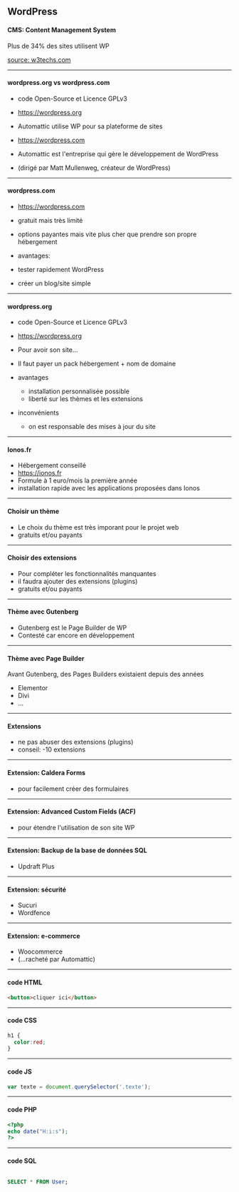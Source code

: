 ## WordPress

#### CMS: Content Management System

Plus de 34% des sites utilisent WP

[source: w3techs.com](https://w3techs.com/technologies/overview/content_management/all)

---

#### wordpress.org vs wordpress.com

* code Open-Source et Licence GPLv3
* https://wordpress.org

* Automattic utilise WP pour sa plateforme de sites 
* https://wordpress.com
* Automattic est l'entreprise qui gère le développement de WordPress
* (dirigé par Matt Mullenweg, créateur de WordPress)

---

#### wordpress.com

* https://wordpress.com
* gratuit mais très limité
* options payantes mais vite plus cher que prendre son propre hébergement

* avantages: 
* tester rapidement WordPress
* créer un blog/site simple

---

#### wordpress.org

* code Open-Source et Licence GPLv3
* https://wordpress.org

* Pour avoir son site...
* Il faut payer un pack hébergement + nom de domaine

* avantages
  * installation personnalisée possible
  * liberté sur les thèmes et les extensions

* inconvénients
  * on est responsable des mises à jour du site

---

#### Ionos.fr

* Hébergement conseillé
* https://ionos.fr
* Formule à 1 euro/mois la première année
* installation rapide avec les applications proposées dans Ionos

---

#### Choisir un thème

* Le choix du thème est très imporant pour le projet web
* gratuits et/ou payants

---

#### Choisir des extensions

* Pour compléter les fonctionnalités manquantes
* il faudra ajouter des extensions (plugins)
* gratuits et/ou payants

---

#### Thème avec Gutenberg

* Gutenberg est le Page Builder de WP
* Contesté car encore en développement

---

#### Thème avec Page Builder

Avant Gutenberg, des Pages Builders existaient depuis des années
* Elementor
* Divi
* ...

---

#### Extensions

* ne pas abuser des extensions (plugins)
* conseil: -10 extensions

---

#### Extension: Caldera Forms

* pour facilement créer des formulaires

---

#### Extension: Advanced Custom Fields (ACF)

* pour étendre l'utilisation de son site WP

---

#### Extension: Backup de la base de données SQL

* Updraft Plus

---

#### Extension: sécurité

* Sucuri
* Wordfence

---

#### Extension: e-commerce

* Woocommerce
* (...racheté par Automattic)


---

#### code HTML

```html
<button>cliquer ici</button>
```

---

#### code CSS

```css
h1 {
  color:red;
}
```

---

#### code JS

```js
var texte = document.querySelector('.texte');
```


---

#### code PHP

```php
<?php
echo date("H:i:s"); 
?>
```

---

#### code SQL

```sql

SELECT * FROM User;

```











